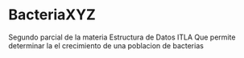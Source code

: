 # BacteriaXYZ
Segundo parcial de la materia Estructura de Datos ITLA
Que permite determinar la el crecimiento de una poblacion de bacterias
